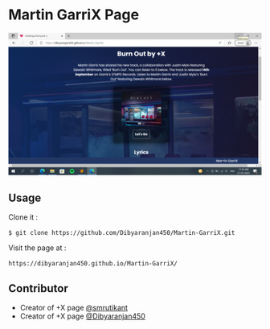# Martin GarriX Page

![Screenshot Img](./img/screenshot-img.png)

## Usage

Clone it :

```
$ git clone https://github.com/Dibyaranjan450/Martin-GarriX.git
```

Visit the page at : 

```
https://dibyaranjan450.github.io/Martin-GarriX/
```

## Contributor

- Creator of +X page [@smrutikant](https://github.com/smrutikant)
- Creator of +X page [@Dibyaranjan450](https://github.com/Dibyaranjan450)
